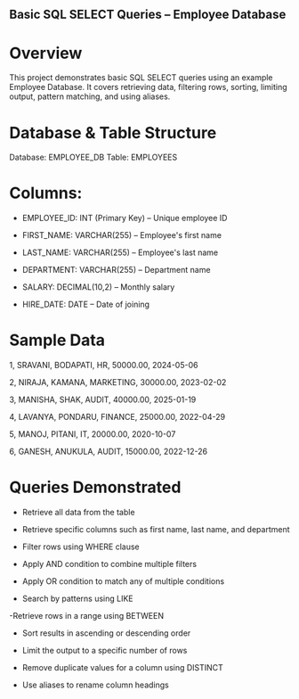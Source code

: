 
## Basic SQL SELECT Queries – Employee Database
# Overview
This project demonstrates basic SQL SELECT queries using an example Employee Database.
It covers retrieving data, filtering rows, sorting, limiting output, pattern matching, and using aliases.

# Database & Table Structure
Database: EMPLOYEE_DB
Table: EMPLOYEES

# Columns:

- EMPLOYEE_ID: INT (Primary Key) – Unique employee ID

- FIRST_NAME: VARCHAR(255) – Employee's first name

- LAST_NAME: VARCHAR(255) – Employee's last name

- DEPARTMENT: VARCHAR(255) – Department name

- SALARY: DECIMAL(10,2) – Monthly salary

- HIRE_DATE: DATE – Date of joining

# Sample Data
1, SRAVANI, BODAPATI, HR, 50000.00, 2024-05-06

2, NIRAJA, KAMANA, MARKETING, 30000.00, 2023-02-02

3, MANISHA, SHAK, AUDIT, 40000.00, 2025-01-19

4, LAVANYA, PONDARU, FINANCE, 25000.00, 2022-04-29

5, MANOJ, PITANI, IT, 20000.00, 2020-10-07

6, GANESH, ANUKULA, AUDIT, 15000.00, 2022-12-26

# Queries Demonstrated
- Retrieve all data from the table

- Retrieve specific columns such as first name, last name, and department

- Filter rows using WHERE clause

- Apply AND condition to combine multiple filters

- Apply OR condition to match any of multiple conditions

- Search by patterns using LIKE

 -Retrieve rows in a range using BETWEEN

- Sort results in ascending or descending order

- Limit the output to a specific number of rows

- Remove duplicate values for a column using DISTINCT

- Use aliases to rename column headings
